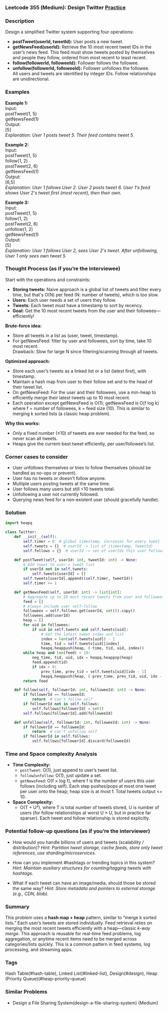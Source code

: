### Leetcode 355 (Medium): Design Twitter [Practice](https://leetcode.com/problems/design-twitter)

### Description  
Design a simplified Twitter system supporting four operations:  
- **postTweet(userId, tweetId):** User posts a new tweet.  
- **getNewsFeed(userId):** Retrieve the 10 most recent tweet IDs in the user’s news feed. This feed must show tweets posted by themselves and people they follow, ordered from most recent to least recent.  
- **follow(followerId, followeeId):** Follower follows the followee.  
- **unfollow(followerId, followeeId):** Follower unfollows the followee.  
All users and tweets are identified by integer IDs. Follow relationships are unidirectional.

### Examples  

**Example 1:**  
Input:  
postTweet(1, 5)  
getNewsFeed(1)  
Output:  
[5]  
*Explanation: User 1 posts tweet 5. Their feed contains tweet 5.*

**Example 2:**  
Input:  
postTweet(1, 5)  
follow(1, 2)  
postTweet(2, 6)  
getNewsFeed(1)  
Output:  
[6,5]  
*Explanation: User 1 follows User 2. User 2 posts tweet 6. User 1's feed shows User 2's tweet first (most recent), then their own.*

**Example 3:**  
Input:  
postTweet(1, 5)  
follow(1, 2)  
postTweet(2, 6)  
unfollow(1, 2)  
getNewsFeed(1)  
Output:  
[5]  
*Explanation: User 1 follows User 2, sees User 2's tweet. After unfollowing, User 1 only sees own tweet 5.*

### Thought Process (as if you’re the interviewee)  
Start with the operations and constraints:
- **Storing tweets:** Naive approach is a global list of tweets and filter every time, but that's O(N) per feed (N: number of tweets), which is too slow.
- **Users:** Each user needs a set of users they follow.  
- **Tweets:** Each tweet must have a timestamp to sort by recency.
- **Goal:** Get the 10 most recent tweets from the user and their followees—efficiently!

**Brute-force idea:**  
- Store all tweets in a list as (user, tweet, timestamp).
- For getNewsFeed: filter by user and followees, sort by time, take 10 most recent.  
Drawback: Slow for large N since filtering/scanning through all tweets.

**Optimized approach:**  
- Store each user’s tweets as a linked list or a list (latest first), with timestamp.
- Maintain a hash map from user to their follow set and to the head of their tweet list.
- On getNewsFeed: For the user and their followees, use a min-heap to efficiently merge their latest tweets up to 10 most recent.
- Each operation except getNewsFeed is O(1); getNewsFeed is O(f log k) where f = number of followees, k = feed size (10).
This is similar to merging k sorted lists (a classic heap problem).

**Why this works:**  
- Only a fixed number (≤10) of tweets are ever needed for the feed, so never scan all tweets.  
- Heaps give the current-best tweet efficiently, per user/followee’s list.

### Corner cases to consider  
- User unfollows themselves or tries to follow themselves (should be handled as no-ops or prevent).  
- User has no tweets or doesn't follow anyone.  
- Multiple users posting tweets at the same time.
- User follows many users but still <10 tweets total.
- Unfollowing a user not currently followed.
- Querying news feed for a non-existent user (should gracefully handle).

### Solution

```python
import heapq

class Twitter:
    def __init__(self):
        self.timer = 0  # global timestamp, increases for every tweet
        self.tweets = {}  # userId -> list of (timestamp, tweetId)
        self.follows = {}  # userId -> set of userIds this user follows

    def postTweet(self, userId: int, tweetId: int) -> None:
        # Add tweet to user's tweet list
        if userId not in self.tweets:
            self.tweets[userId] = []
        self.tweets[userId].append((self.timer, tweetId))
        self.timer += 1

    def getNewsFeed(self, userId: int) -> list[int]:
        # Aggregate up to 10 most recent tweets from user and followees
        feed = []
        # Always include user self-follow
        followees = self.follows.get(userId, set()).copy()
        followees.add(userId)
        heap = []
        for uid in followees:
            if uid in self.tweets and self.tweets[uid]:
                # Get the latest tweet index and list
                index = len(self.tweets[uid]) - 1
                time, tid = self.tweets[uid][index]
                heapq.heappush(heap, (-time, tid, uid, index))
        while heap and len(feed) < 10:
            neg_time, tid, uid, idx = heapq.heappop(heap)
            feed.append(tid)
            if idx > 0:
                prev_time, prev_tid = self.tweets[uid][idx - 1]
                heapq.heappush(heap, (-prev_time, prev_tid, uid, idx - 1))
        return feed

    def follow(self, followerId: int, followeeId: int) -> None:
        if followerId == followeeId:
            return  # can't follow self
        if followerId not in self.follows:
            self.follows[followerId] = set()
        self.follows[followerId].add(followeeId)

    def unfollow(self, followerId: int, followeeId: int) -> None:
        if followerId == followeeId:
            return  # can't unfollow self
        if followerId in self.follows:
            self.follows[followerId].discard(followeeId)
```

### Time and Space complexity Analysis  

- **Time Complexity:**  
    - `postTweet`: O(1), just append to user’s tweet list.  
    - `follow`/`unfollow`: O(1), just update a set.
    - `getNewsFeed`: O(f × log f), where f is the number of users this user follows (including self). Each step pushes/pops at most one tweet per user onto the heap; heap size is at most f. Total tweets output <= 10.
- **Space Complexity:**  
    - O(T + U²), where T is total number of tweets stored, U is number of users (for follow relationships at worst U × U, but in practice far sparser). Each tweet and follow relationship is stored explicitly.

### Potential follow-up questions (as if you’re the interviewer)  

- How would you handle billions of users and tweets (scalability / distribution)?
  *Hint: Partition tweet storage, cache feeds, store only tweet references, use sharding/microservices.*

- How can you implement #hashtags or trending topics in this system?
  *Hint: Maintain auxiliary structures for counting/tagging tweets with hashtags.*

- What if each tweet can have an image/media, should those be stored the same way?
  *Hint: Store metadata and pointers to external storage (e.g., CDN, blob).*

### Summary  
This problem uses a **hash map + heap** pattern, similar to “merge k sorted lists.” Each user’s tweets are stored individually. Feed retrieval relies on merging the most recent tweets efficiently with a heap—classic *k-way merge*. This approach is reusable for real-time feed problems, log aggregation, or anytime recent items need to be merged across categories/lists quickly. This is a common pattern in feed systems, log processing, and streaming apps.

### Tags
Hash Table(#hash-table), Linked List(#linked-list), Design(#design), Heap (Priority Queue)(#heap-priority-queue)

### Similar Problems
- Design a File Sharing System(design-a-file-sharing-system) (Medium)